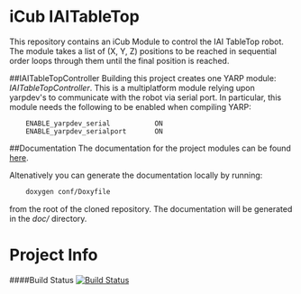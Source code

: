 iCub IAITableTop
================

This repository contains an iCub Module to control the IAI TableTop robot. 
The module takes a list of (X, Y, Z) positions to be reached in sequential order loops through them until the final position is reached.


##IAITableTopController
Building this project creates one YARP module: _IAITableTopController_.
This is a multiplatform module relying upon yarpdev's to communicate with the robot via serial port.
In particular, this module needs the following to be enabled when compiling YARP:
```
    ENABLE_yarpdev_serial           ON
    ENABLE_yarpdev_serialport       ON
```


##Documentation
The documentation for the project modules can be found [here](http://joernano.github.io/icub-iaitabletop/doc/html/modules.html).

Altenatively you can generate the documentation locally by running:
```bash
    doxygen conf/Doxyfile
```
from the root of the cloned repository.
The documentation will be generated in the _doc/_ directory.



Project Info
============

####Build Status
[![Build Status](https://travis-ci.org/robotology/icub-iaitabletop.svg?branch=master)](https://travis-ci.org/robotology/icub-iaitabletop)
